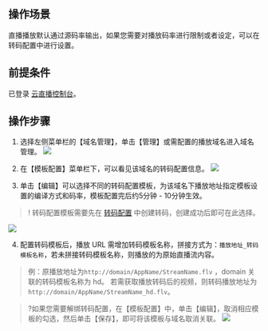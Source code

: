 ## 操作场景
直播播放默认通过源码率输出，如果您需要对播放码率进行限制或者设定，可以在转码配置中进行设置。
## 前提条件
已登录 [云直播控制台](https://console.cloud.tencent.com/live)。

## 操作步骤
1. 选择左侧菜单栏的【域名管理】，单击【管理】或需配置的播放域名进入域名管理。
 ![](https://main.qcloudimg.com/raw/f30be9ad32169fb2a179472f3ef58ef8.png)

2. 在【模板配置】菜单栏下，可以看见该域名的转码配置信息。
 ![](https://main.qcloudimg.com/raw/6779c732fd9f2dd96cfd97a5b3ac4059.png)

3. 单击【编辑】可以选择不同的转码配置模板，为该域名下播放地址指定模板设置的编译方式和码率，模板配置完后约5分钟 - 10分钟生效。
>! 转码配置模板需要先在 [转码配置](https://cloud.tencent.com/document/product/267/20385) 中创建转码，创建成功后即可在此选择。

 ![](https://main.qcloudimg.com/raw/f1ee992eb425c995e49fe839bf5d0b7a.png)

4. 配置转码模板后，播放 URL 需增加转码模板名称，拼接方式为：`播放地址_转码模板名称`，若未拼接转码模板名称，则播放的为原始直播流内容。
> 例：原播放地址为`http://domain/AppName/StreamName.flv` ，domain 关联的转码模板名称为 hd。
> 若需获取播放转码后的视频，则转码播放地址为`http://domain/AppName/StreamName_hd.flv`。

>?如果您需要解绑转码配置，在【模板配置】中，单击【编辑】，取消相应模板的勾选，然后单击【保存】，即可将该模板与域名取消关联。
>![](https://main.qcloudimg.com/raw/1993454ded3ea42b42a2885e1aeb83d3.png)
